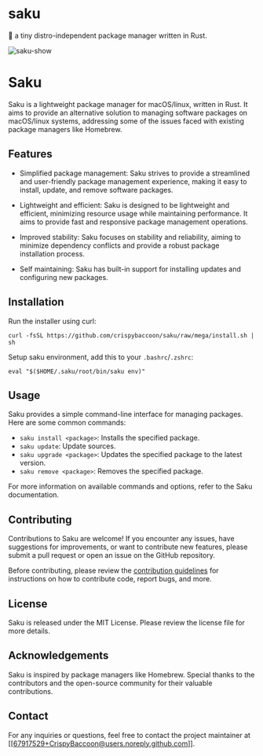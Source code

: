 # saku

:seedling: a tiny distro-independent package manager written in Rust.

![saku-show](./assets/show-neovim.gif)

# Saku

Saku is a lightweight package manager for macOS/linux, written in Rust. It aims to
provide an alternative solution to managing software packages on macOS/linux systems,
addressing some of the issues faced with existing package managers like
Homebrew.

## Features

- Simplified package management: Saku strives to provide a streamlined and
  user-friendly package management experience, making it easy to install,
  update, and remove software packages.

- Lightweight and efficient: Saku is designed to be lightweight and
  efficient, minimizing resource usage while maintaining performance. It aims
  to provide fast and responsive package management operations.

- Improved stability: Saku focuses on stability and reliability, aiming to
  minimize dependency conflicts and provide a robust package installation
  process.

- Self maintaining: Saku has built-in support for installing updates and
  configuring new packages.

## Installation

Run the installer using curl:

```shell
curl -fsSL https://github.com/crispybaccoon/saku/raw/mega/install.sh | sh
```

Setup saku environment, add this to your `.bashrc`/`.zshrc`:

```shell
eval "$($HOME/.saku/root/bin/saku env)"
```

## Usage

Saku provides a simple command-line interface for managing packages. Here
are some common commands:

- `saku install <package>`: Installs the specified package.
- `saku update`: Update sources.
- `saku upgrade <package>`: Updates the specified package to the latest version.
- `saku remove <package>`: Removes the specified package.

For more information on available commands and options, refer to the Saku
documentation.

## Contributing

Contributions to Saku are welcome! If you encounter any issues, have
suggestions for improvements, or want to contribute new features, please submit
a pull request or open an issue on the GitHub repository.

Before contributing, please review the [contribution
guidelines](https://github.com/crispybaccoon/saku/blob/main/CONTRIBUTING.md)
for instructions on how to contribute code, report bugs, and more.

## License

Saku is released under the MIT License. Please review the license file for more details.

## Acknowledgements

Saku is inspired by package managers like Homebrew. Special thanks to the
contributors and the open-source community for their valuable contributions.

## Contact

For any inquiries or questions, feel free to contact the project maintainer at
[[67917529+CrispyBaccoon@users.noreply.github.com]].
